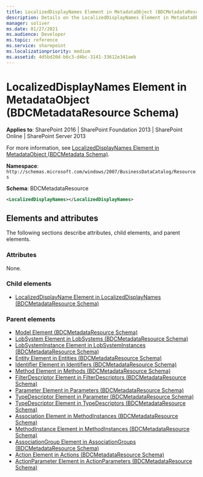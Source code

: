 ```yaml
---
title: LocalizedDisplayNames Element in MetadataObject (BDCMetadataResource Schema)
description: Details on the LocalizedDisplayNames Element in MetadataObject (BDCMetadataResource Schema)
manager: soliver
ms.date: 01/27/2021
ms.audience: Developer
ms.topic: reference
ms.service: sharepoint
ms.localizationpriority: medium
ms.assetid: 4d5bd20d-b6c3-d4bc-3141-33612e341aeb
---
```


# LocalizedDisplayNames Element in MetadataObject (BDCMetadataResource Schema)

**Applies to**: SharePoint 2016 | SharePoint Foundation 2013 | SharePoint Online | SharePoint Server 2013

For more information, see [LocalizedDisplayNames Element in MetadataObject (BDCMetadata Schema)](localizeddisplaynames-element-in-metadataobject-bdcmetadata-schema.md).

**Namespace**:  `http://schemas.microsoft.com/windows/2007/BusinessDataCatalog/Resources`

**Schema**: BDCMetadataResource

```xml
<LocalizedDisplayNames></LocalizedDisplayNames>
```

## Elements and attributes

The following sections describe attributes, child elements, and parent elements.

### Attributes

None.

### Child elements

- [LocalizedDisplayName Element in LocalizedDisplayNames (BDCMetadataResource Schema)](localizeddisplayname-element-in-localizeddisplaynames-bdcmetadataresource-schema.md)

### Parent elements

- [Model Element (BDCMetadataResource Schema)](model-element-bdcmetadataresource-schema.md)
- [LobSystem Element in LobSystems (BDCMetadataResource Schema)](lobsystem-element-in-lobsystems-bdcmetadataresource-schema.md)
- [LobSystemInstance Element in LobSystemInstances (BDCMetadataResource Schema)](lobsysteminstance-element-in-lobsysteminstances-bdcmetadataresource-schema.md)
- [Entity Element in Entities (BDCMetadataResource Schema)](entity-element-in-entities-bdcmetadataresource-schema.md)
- [Identifier Element in Identifiers (BDCMetadataResource Schema)](identifier-element-in-identifiers-bdcmetadataresource-schema.md)
- [Method Element in Methods (BDCMetadataResource Schema)](method-element-in-methods-bdcmetadataresource-schema.md)
- [FilterDescriptor Element in FilterDescriptors (BDCMetadataResource Schema)](filterdescriptor-element-in-filterdescriptors-bdcmetadataresource-schema.md)
- [Parameter Element in Parameters (BDCMetadataResource Schema)](parameter-element-in-parameters-bdcmetadataresource-schema.md)
- [TypeDescriptor Element in Parameter (BDCMetadataResource Schema)](typedescriptor-element-in-parameter-bdcmetadataresource-schema.md)
- [TypeDescriptor Element in TypeDescriptors (BDCMetadataResource Schema)](typedescriptor-element-in-typedescriptors-bdcmetadataresource-schema.md)
- [Association Element in MethodInstances (BDCMetadataResource Schema)](association-element-in-methodinstances-bdcmetadataresource-schema.md)
- [MethodInstance Element in MethodInstances (BDCMetadataResource Schema)](methodinstance-element-in-methodinstances-bdcmetadataresource-schema.md)
- [AssociationGroup Element in AssociationGroups (BDCMetadataResource Schema)](associationgroup-element-in-associationgroups-bdcmetadataresource-schema.md)
- [Action Element in Actions (BDCMetadataResource Schema)](action-element-in-actions-bdcmetadataresource-schema.md)
- [ActionParameter Element in ActionParameters (BDCMetadataResource Schema)](actionparameter-element-in-actionparameters-bdcmetadataresource-schema.md)
